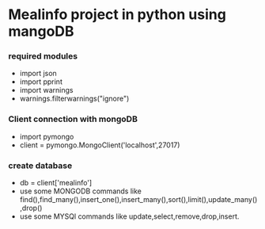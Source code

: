 # Mealinfo project in python using mangoDB
### required modules 
*  import json
* import pprint
* import warnings
*   warnings.filterwarnings("ignore")
### Client connection with mongoDB
* import pymongo
* client = pymongo.MongoClient('localhost',27017)
### create database 
* db = client['mealinfo']
* use some MONGODB commands like find(),find_many(),insert_one(),insert_many(),sort(),limit(),update_many(),drop()
* use some  MYSQl commands like update,select,remove,drop,insert.
